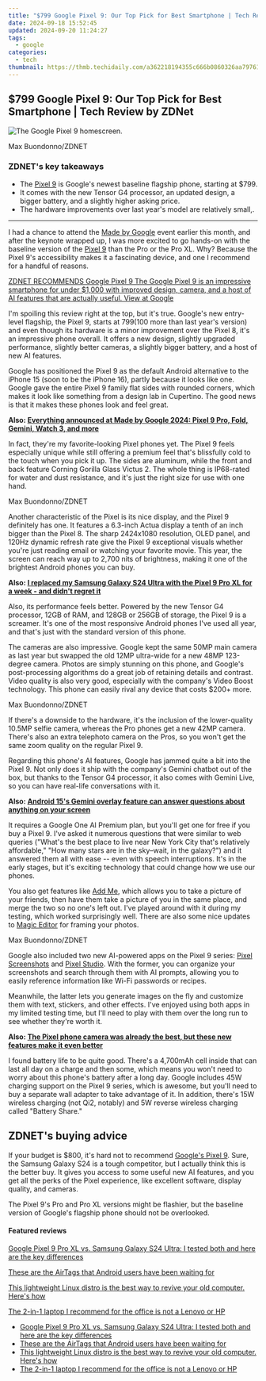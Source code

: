 ```yaml
---
title: "$799 Google Pixel 9: Our Top Pick for Best Smartphone | Tech Review by ZDNet"
date: 2024-09-18 15:52:45
updated: 2024-09-20 11:24:27
tags:
  - google
categories:
  - tech
thumbnail: https://thmb.techidaily.com/a362218194355c666b0860326aa79761dfe27d2518f12f424f4610cd1ffe517b.jpg
---
```


## $799 Google Pixel 9: Our Top Pick for Best Smartphone | Tech Review by ZDNet

![The Google Pixel 9 homescreen.](https://www.zdnet.com/a/img/resize/2b1ea27335bc6988238f252146550d508f49d5b1/2024/08/21/bdf278af-b1d3-4947-8327-ab640ee6d7a5/google-pixel-9-zdnet-2.jpg?auto=webp&width=1280)

Max Buondonno/ZDNET

### ZDNET's key takeaways

* The [Pixel 9](https://www.anrdoezrs.net/links/9041660/type/dlg/sid/zd-%5F%5FCOM%5FCLICK%5FID%5F%5F-dtp/https://store.google.com/config/pixel%5F9) is Google's newest baseline flagship phone, starting at $799\.
* It comes with the new Tensor G4 processor, an updated design, a bigger battery, and a slightly higher asking price.
* The hardware improvements over last year's model are relatively small,.

---

I had a chance to attend the [Made by Google](https://www.zdnet.com/article/everything-announced-at-made-by-google-2024-pixel-9-pro-fold-gemini-watch-3-and-more/) event earlier this month, and after the keynote wrapped up, I was more excited to go hands-on with the baseline version of the [Pixel 9](https://www.anrdoezrs.net/links/9041660/type/dlg/sid/zd-%5F%5FCOM%5FCLICK%5FID%5F%5F-dtp/https://store.google.com/config/pixel%5F9) than the Pro or the Pro XL. Why? Because the Pixel 9's accessibility makes it a fascinating device, and one I recommend for a handful of reasons. 

[ZDNET RECOMMENDS Google Pixel 9 The Google Pixel 9 is an impressive smartphone for under $1,000 with improved design, camera, and a host of AI features that are actually useful. View at Google](https://www.anrdoezrs.net/links/9041660/type/dlg/sid/zd-%5F%5FCOM%5FCLICK%5FID%5F%5F-dtp/https://store.google.com/config/pixel%5F9?hl=en-US)

I'm spoiling this review right at the top, but it's true. Google's new entry-level flagship, the Pixel 9, starts at $799 ($100 more than last year's version) and even though its hardware is a minor improvement over the Pixel 8, it's an impressive phone overall. It offers a new design, slightly upgraded performance, slightly better cameras, a slightly bigger battery, and a host of new AI features.

Google has positioned the Pixel 9 as the default Android alternative to the iPhone 15 (soon to be the iPhone 16), partly because it looks like one. Google gave the entire Pixel 9 family flat sides with rounded corners, which makes it look like something from a design lab in Cupertino. The good news is that it makes these phones look and feel great. 

**Also: [Everything announced at Made by Google 2024: Pixel 9 Pro, Fold, Gemini, Watch 3, and more](https://www.zdnet.com/article/everything-announced-at-made-by-google-2024-pixel-9-pro-fold-gemini-watch-3-and-more/)**

In fact, they're my favorite-looking Pixel phones yet. The Pixel 9 feels especially unique while still offering a premium feel that's blissfully cold to the touch when you pick it up. The sides are aluminum, while the front and back feature Corning Gorilla Glass Victus 2\. The whole thing is IP68-rated for water and dust resistance, and it's just the right size for use with one hand. 

Max Buondonno/ZDNET

Another characteristic of the Pixel is its nice display, and the Pixel 9 definitely has one. It features a 6.3-inch Actua display a tenth of an inch bigger than the Pixel 8\. The sharp 2424x1080 resolution, OLED panel, and 120Hz dynamic refresh rate give the Pixel 9 exceptional visuals whether you're just reading email or watching your favorite movie. This year, the screen can reach way up to 2,700 nits of brightness, making it one of the brightest Android phones you can buy. 

**Also: [I replaced my Samsung Galaxy S24 Ultra with the Pixel 9 Pro XL for a week - and didn't regret it](https://www.zdnet.com/article/i-replaced-my-samsung-galaxy-s24-ultra-with-the-pixel-9-pro-xl-for-a-week-and-didnt-regret-it/)**

Also, its performance feels better. Powered by the new Tensor G4 processor, 12GB of RAM, and 128GB or 256GB of storage, the Pixel 9 is a screamer. It's one of the most responsive Android phones I've used all year, and that's just with the standard version of this phone.

The cameras are also impressive. Google kept the same 50MP main camera as last year but swapped the old 12MP ultra-wide for a new 48MP 123-degree camera. Photos are simply stunning on this phone, and Google's post-processing algorithms do a great job of retaining details and contrast. Video quality is also very good, especially with the company's Video Boost technology. This phone can easily rival any device that costs $200+ more.

Max Buondonno/ZDNET

If there's a downside to the hardware, it's the inclusion of the lower-quality 10.5MP selfie camera, whereas the Pro phones get a new 42MP camera. There's also an extra telephoto camera on the Pros, so you won't get the same zoom quality on the regular Pixel 9.

Regarding this phone's AI features, Google has jammed quite a bit into the Pixel 9\. Not only does it ship with the company's Gemini chatbot out of the box, but thanks to the Tensor G4 processor, it also comes with Gemini Live, so you can have real-life conversations with it. 

**Also: [Android 15's Gemini overlay feature can answer questions about anything on your screen](https://www.zdnet.com/article/android-15s-gemini-ai-assistant-can-answer-questions-about-anything-on-your-screen/)**

It requires a Google One AI Premium plan, but you'll get one for free if you buy a Pixel 9\. I've asked it numerous questions that were similar to web queries ("What's the best place to live near New York City that's relatively affordable," "How many stars are in the sky–wait, in the galaxy?") and it answered them all with ease -- even with speech interruptions. It's in the early stages, but it's exciting technology that could change how we use our phones.

You also get features like [Add Me](https://www.zdnet.com/article/the-google-pixel-9-pros-add-me-feature-is-an-ar-camera-tool-youll-actually-use/), which allows you to take a picture of your friends, then have them take a picture of you in the same place, and merge the two so no one's left out. I've played around with it during my testing, which worked surprisingly well. There are also some nice updates to [Magic Editor](https://www.zdnet.com/article/these-three-ai-features-sold-me-on-the-google-pixel-9-pro-and-theyre-very-clever/) for framing your photos.

Max Buondonno/ZDNET

Google also included two new AI-powered apps on the Pixel 9 series: [Pixel Screenshots](https://www.zdnet.com/article/i-tried-googles-pixel-screenshots-and-its-everything-id-want-an-ai-feature-to-be/) and [Pixel Studio](https://www.zdnet.com/article/google-pixel-9s-new-ai-photo-editing-features-can-fix-just-about-any-poorly-captured-image/). With the former, you can organize your screenshots and search through them with AI prompts, allowing you to easily reference information like Wi-Fi passwords or recipes. 

Meanwhile, the latter lets you generate images on the fly and customize them with text, stickers, and other effects. I've enjoyed using both apps in my limited testing time, but I'll need to play with them over the long run to see whether they're worth it.

**Also: [The Pixel phone camera was already the best, but these new features make it even better](https://www.zdnet.com/article/the-pixel-phone-camera-was-already-the-best-but-these-new-features-make-it-even-better/)**

I found battery life to be quite good. There's a 4,700mAh cell inside that can last all day on a charge and then some, which means you won't need to worry about this phone's battery after a long day. Google includes 45W charging support on the Pixel 9 series, which is awesome, but you'll need to buy a separate wall adapter to take advantage of it. In addition, there's 15W wireless charging (not Qi2, notably) and 5W reverse wireless charging called "Battery Share."

## ZDNET's buying advice

If your budget is $800, it's hard not to recommend [Google's Pixel 9](https://www.anrdoezrs.net/links/9041660/type/dlg/sid/zd-%5F%5FCOM%5FCLICK%5FID%5F%5F-dtp/https://store.google.com/config/pixel%5F9). Sure, the Samsung Galaxy S24 is a tough competitor, but I actually think this is the better buy. It gives you access to some useful new AI features, and you get all the perks of the Pixel experience, like excellent software, display quality, and cameras. 

The Pixel 9's Pro and Pro XL versions might be flashier, but the baseline version of Google's flagship phone should not be overlooked. 

#### Featured reviews

[Google Pixel 9 Pro XL vs. Samsung Galaxy S24 Ultra: I tested both and here are the key differences](https://www.zdnet.com/article/google-pixel-9-pro-xl-vs-samsung-galaxy-s24-ultra/ "Google Pixel 9 Pro XL vs. Samsung Galaxy S24 Ultra: I tested both and here are the key differences")

[These are the AirTags that Android users have been waiting for](https://www.zdnet.com/article/these-are-the-airtags-that-android-users-have-been-waiting-for/ "These are the AirTags that Android users have been waiting for")

[This lightweight Linux distro is the best way to revive your old computer. Here's how](https://www.zdnet.com/article/this-lightweight-linux-distro-is-the-best-way-to-revive-your-old-computer-heres-how/ "This lightweight Linux distro is the best way to revive your old computer. Here's how")

[The 2-in-1 laptop I recommend for the office is not a Lenovo or HP](https://www.zdnet.com/article/one-of-the-most-versatile-2-in-1-laptops-ive-tested-is-not-a-lenovo-or-hp/ "The 2-in-1 laptop I recommend for the office is not a Lenovo or HP")

* [Google Pixel 9 Pro XL vs. Samsung Galaxy S24 Ultra: I tested both and here are the key differences](https://www.zdnet.com/article/google-pixel-9-pro-xl-vs-samsung-galaxy-s24-ultra/ "Google Pixel 9 Pro XL vs. Samsung Galaxy S24 Ultra: I tested both and here are the key differences")
* [These are the AirTags that Android users have been waiting for](https://www.zdnet.com/article/these-are-the-airtags-that-android-users-have-been-waiting-for/ "These are the AirTags that Android users have been waiting for")
* [This lightweight Linux distro is the best way to revive your old computer. Here's how](https://www.zdnet.com/article/this-lightweight-linux-distro-is-the-best-way-to-revive-your-old-computer-heres-how/ "This lightweight Linux distro is the best way to revive your old computer. Here's how")
* [The 2-in-1 laptop I recommend for the office is not a Lenovo or HP](https://www.zdnet.com/article/one-of-the-most-versatile-2-in-1-laptops-ive-tested-is-not-a-lenovo-or-hp/ "The 2-in-1 laptop I recommend for the office is not a Lenovo or HP")

<ins class="adsbygoogle"
     style="display:block"
     data-ad-format="autorelaxed"
     data-ad-client="ca-pub-7571918770474297"
     data-ad-slot="1223367746"></ins>



<ins class="adsbygoogle"
     style="display:block"
     data-ad-client="ca-pub-7571918770474297"
     data-ad-slot="8358498916"
     data-ad-format="auto"
     data-full-width-responsive="true"></ins>
